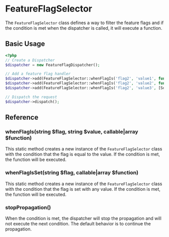 # FeatureFlagSelector

The `FeatureFlagSelector` class defines a way to filter the feature flags and if the condition is met
when the dispatcher is called, it will execute a function.

## Basic Usage

```php
<?php
// Create a Dispatcher
$dispatcher = new FeatureFlagDispatcher();

// Add a feature flag handler
$dispatcher->add(FeatureFlagSelector::whenFlagIs('flag2', 'value1', function () {/** function1 */}));
$dispatcher->add(FeatureFlagSelector::whenFlagIs('flag2', 'value2', function () {/** function2 */}));
$dispatcher->add(FeatureFlagSelector::whenFlagIs('flag2', 'value3', [Someclass::class, 'method1']));

// Dispatch the request    
$dispatcher->dispatch();
```

## Reference

### whenFlagIs(string \$flag, string \$value, callable|array \$function)

This static method creates a new instance of the `FeatureFlagSelector` class with the condition that the flag is 
equal to the value. If the condition is met, the function will be executed.

### whenFlagIsSet(string \$flag, callable|array \$function)

This static method creates a new instance of the `FeatureFlagSelector` class with the condition that the flag is set
with any value. If the condition is met, the function will be executed.

### stopPropagation()

When the condition is met, the dispatcher will stop the propagation and will not execute the next condition.
The default behavior is to continue the propagation.

 